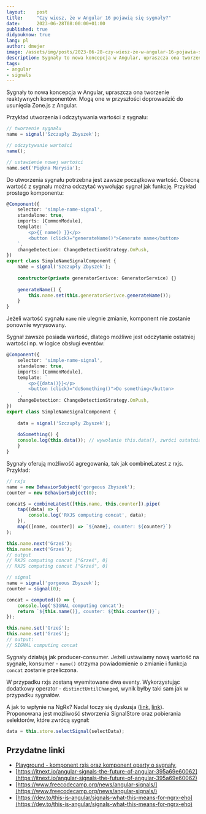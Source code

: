 ```yaml
---
layout:    post
title:     "Czy wiesz, że w Angular 16 pojawią się sygnały?"
date:      2023-06-28T08:00:00+01:00
published: true
didyouknow: true
lang: pl
author: dmejer
image: /assets/img/posts/2023-06-28-czy-wiesz-ze-w-angular-16-pojawia-sie-sygnaly/angular.png
description: Sygnały to nowa koncepcja w Angular, upraszcza ona tworzenie reaktywnych komponentów. Mogą one w przyszłości doprowadzić do usunięcia Zone.js z Angular.
tags:
- angular
- signals
---
```


Sygnały to nowa koncepcja w Angular, upraszcza ona tworzenie reaktywnych komponentów. Mogą one w przyszłości doprowadzić do usunięcia Zone.js z Angular.

Przykład utworzenia i odczytywania wartości z sygnału:
```typescript
// tworzenie sygnału
name = signal('Szczupły Zbyszek');

// odczytywanie wartości
name();

// ustawienie nowej wartości
name.set('Piękna Marysia');
```
Do utworzenia sygnału potrzebna jest zawsze początkowa wartość. Obecną wartość z sygnału można odczytać wywołując sygnał jak funkcję.
Przykład prostego komponentu:
```typescript
@Component({
    selector: 'simple-name-signal',
    standalone: true,
    imports: [CommonModule],
    template: `
        <p>{{ name() }}</p>
        <button (click)="generateName()">Generate name</button>
    `,
    changeDetection: ChangeDetectionStrategy.OnPush,
})
export class SimpleNameSignalComponent {
    name = signal('Szczupły Zbyszek');
    
    constructor(private generatorSerivce: GeneratorService) {}
    
    generateName() {
        this.name.set(this.generatorSerivce.generateName());
    }
}
```
Jeżeli wartość sygnału `name` nie ulegnie zmianie, komponent nie zostanie ponownie wyrysowany.

Sygnał zawsze posiada wartość, dlatego możliwe jest odczytanie ostatniej wartości np. w logice obsługi eventów:
```typescript
@Component({
    selector: 'simple-name-signal',
    standalone: true,
    imports: [CommonModule],
    template: `
        <p>{{data()}}</p>
        <button (click)="doSomething()">Do something</button>
    `,
    changeDetection: ChangeDetectionStrategy.OnPush,
})
export class SimpleNameSignalComponent {
    
    data = signal('Szczupły Zbyszek');
    
    doSomething() {
    console.log(this.data()); // wywołanie this.data(), zwróci ostatnią wartość, bez rekalkulacji!
    }
}
```
Sygnały oferują możliwość agregowania, tak jak combineLatest z rxjs. Przykład:
```typescript
// rxjs
name = new BehaviorSubject('gorgeous Zbyszek');
counter = new BehaviorSubject(0);

concat$ = combineLatest([this.name, this.counter]).pipe(
    tap((data) => {
        console.log('RXJS computing concat', data);
    }),
    map(([name, counter]) => `${name}, counter: ${counter}`)
);

this.name.next('Grześ');
this.name.next('Grześ');
// output
// RXJS computing concat ["Grześ", 0]
// RXJS computing concat ["Grześ", 0]

// signal
name = signal('gorgeous Zbyszek');
counter = signal(0);

concat = computed(() => {
    console.log('SIGNAL computing concat');
    return `${this.name()}, counter: ${this.counter()}`;
});

this.name.set('Grześ');
this.name.set('Grześ');
// output:
// SIGNAL computing concat
```
Sygnały działają jak producer-consumer. Jeżeli ustawiamy nową wartość na sygnale, konsumer - `name()` otrzyma powiadomienie o zmianie i funkcja `concat` zostanie przeliczona.

W przypadku rxjs zostaną wyemitowane dwa eventy. Wykorzystując dodatkowy operator - `distinctUntilChanged`, wynik byłby taki sam jak w przypadku sygnałów.

A jak to wpłynie na NgRx? Nadal toczy się dyskusja ([link](https://github.com/ngrx/platform/discussions/3796), [link](https://github.com/ngrx/platform/discussions/3843)). Proponowana jest możliwość stworzenia SignalStore oraz pobierania selektorów, które zwrócą sygnał:
```typescript
data = this.store.selectSignal(selectData);
```

## Przydatne linki

- [Playground - komponent rxjs oraz komponent oparty o sygnały](https://stackblitz.com/edit/angular-wlwgq4),
- [https://itnext.io/angular-signals-the-future-of-angular-395a69e60062](https://itnext.io/angular-signals-the-future-of-angular-395a69e60062)
- [https://www.freecodecamp.org/news/angular-signals/](https://www.freecodecamp.org/news/angular-signals/)
- [https://dev.to/this-is-angular/signals-what-this-means-for-ngrx-eho](https://dev.to/this-is-angular/signals-what-this-means-for-ngrx-eho)

